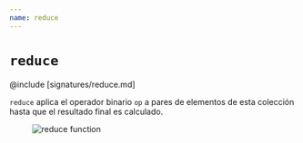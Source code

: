 ```yaml
---
name: reduce
---
```


# `reduce`

@include [signatures/reduce.md]

`reduce` aplica el operador binario `op` a pares de elementos de esta colección hasta que el resultado final es calculado.

<figure class="diagram">
  <img src="../images/reduce.svg" alt="reduce function">
  <!-- <figcaption class="diagram-desc"></figcaption> -->
</figure>
